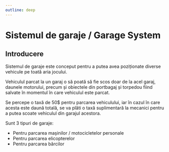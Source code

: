 ```yaml
---
outline: deep
---
```


# Sistemul de garaje / Garage System

## Introducere

Sistemul de garaje este conceput pentru a putea avea poziționate diverse vehicule pe toată aria jocului.

Vehiculul parcat la un garaj o să poată să fie scos doar de la acel garaj, daunele motorului, precum și obiectele din portbagaj și torpedou fiind salvate în momentul în care vehiculul este parcat.

Se percepe o taxă de 50$ pentru parcarea vehiculului, iar în cazul în care acesta este daună totală, se va plăti o taxă suplimentară la mecanici pentru a putea scoate vehiculul din garajul acestora.

Sunt 3 tipuri de garaje: 
- Pentru parcarea mașinilor / motocicletelor personale
- Pentru parcarea elicopterelor
- Pentru parcarea bărcilor